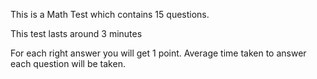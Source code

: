 This is a Math Test which contains 15 questions.

This test lasts around 3 minutes

For each right answer you will get 1 point. Average time taken to answer each question will be taken.
